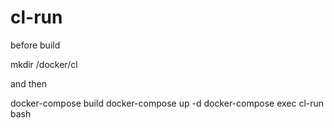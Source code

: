 # cl-run

before build

mkdir /docker/cl

and then

docker-compose build
docker-compose up -d
docker-compose exec cl-run bash

